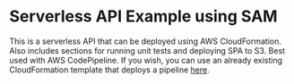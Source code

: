 # Serverless API Example using SAM

This is a serverless API that can be deployed using AWS CloudFormation. Also includes sections for running unit tests and deploying SPA to S3. Best used with AWS CodePipeline. If you wish, you can use an already existing CloudFormation template that deploys a pipeline [here](https://github.com/tqhoughton/cloudformation-templates).
